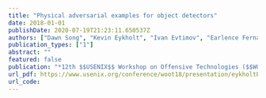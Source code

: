```yaml
---
title: "Physical adversarial examples for object detectors"
date: 2018-01-01
publishDate: 2020-07-19T21:23:11.650537Z
authors: ["Dawn Song", "Kevin Eykholt", "Ivan Evtimov", "Earlence Fernandes", "Bo Li", "Amir Rahmati", "Florian Tramer", "Atul Prakash", "Tadayoshi Kohno"]
publication_types: ["1"]
abstract: ""
featured: false
publication: "*12th $$USENIX$$ Workshop on Offensive Technologies ($$WOOT$$ 18)*"
url_pdf: https://www.usenix.org/conference/woot18/presentation/eykholtEykholt_Robust_Physical-World_Attacks_CVPR_2018_paper
url_code:
---
```


